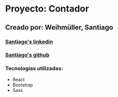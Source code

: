 # Proyecto: Contador 
## Creado por: Weihmüller, Santiago
### [Santiago's linkedin](https://www.linkedin.com/in/santiago-weihmuller-54539319b/) 
### [Santiago's github](https://github.com/SantiW01) 
### Tecnologías utilizadas:
- React
- Bootstrap
- Sass